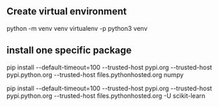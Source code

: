 ## Create virtual environment

python -m venv venv
virtualenv -p python3 venv

## install one specific package

pip install --default-timeout=100 --trusted-host pypi.org --trusted-host pypi.python.org --trusted-host files.pythonhosted.org numpy

pip install --default-timeout=100 --trusted-host pypi.org --trusted-host pypi.python.org --trusted-host files.pythonhosted.org -U scikit-learn

